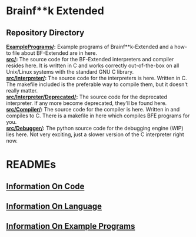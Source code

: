 # Brainf**k Extended

## Repository Directory
**[ExamplePrograms/](ExamplePrograms/):** Example programs of Brainf**k-Extended and a how-to file about BF-Extended are in here. <br>
**[src/](src/):** The source code for the BF-Extended interpreters and compiler resides here. It is written in C and works correctly out-of-the-box on all Unix/Linux systems with the standard GNU C library.<br>
**[src/Interpreter/](src/Interpreter/):** The source code for the interpreters is here. Written in C. The makefile included is the preferable way to compile them, but it doesn't really matter.<br>
**[src/Interpreter/Deprecated/](src/Interpreter/Deprecated):** The source code for the deprecated interpreter. If any more become deprecated, they'll be found here. <br>
**[src/Compiler/](src/Compiler/):** The source code for the compiler is here. Written in and compiles to C. There is a makefile in here which compiles BFE programs for you. <br>
**[src/Debugger/](src/Debugger/):** The python source code for the debugging engine (WIP) lies here. Not very exciting, just a slower version of the C interpreter right now. <br>

# READMEs

## [Information On Code](CODE.md)

## [Information On Language](BRAINFUCK.md)

## [Information On Example Programs](ExamplePrograms/README.md)
